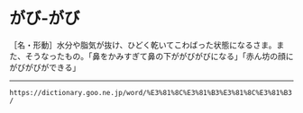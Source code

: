 # がび‐がび

［名・形動］水分や脂気が抜け、ひどく乾いてこわばった状態になるさま。また、そうなったもの。「鼻をかみすぎて鼻の下ががびがびになる」「赤ん坊の顔にがびがびができる」

---
`https://dictionary.goo.ne.jp/word/%E3%81%8C%E3%81%B3%E3%81%8C%E3%81%B3/`